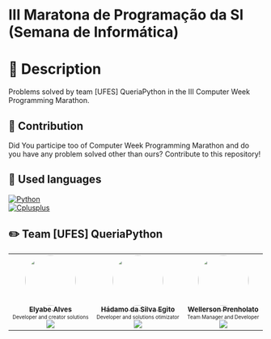 #  III Maratona de Programação da SI (Semana de Informática)

# 📌 Description

Problems solved by team [UFES] QueriaPython in the III Computer Week Programming Marathon.

## :balloon: Contribution

Did You participe too of Computer Week Programming Marathon and do you have any problem solved other than ours?
Contribute to this repository!

## :book: Used languages 
[![Python](https://img.shields.io/static/v1?label=Python&message=3.8&colorA=purple&color=black&logo=Python&logoColor=white)](https://www.python.org/)
<br>
[![Cplusplus](https://img.shields.io/static/v1?label=C%2B%2B&message=17&colorA=purple&color=black&logo=C%2B%2B&logoColor=white)](https://www.cplusplus.com/)

## :pencil2: Team [UFES] QueriaPython

<table>
  <tr>
    <td align="center">
      <a href="https://github.com/Elyabe">
        <img style="border-radius: 50%;" src="https://avatars1.githubusercontent.com/u/27822179?s=460&u=483e56790d8c4e50e0f960205e7abe11a21f3631&v=4" width="100px;" alt=""/>
        <br />
        <sub>
          <b>Elyabe Alves</b>
        </sub>
      </a>
      </br>
      <div style = "font-size:10px; bottom: -20px;">
            Developer and creator solutions
      </div>
      <a href="https://www.linkedin.com/in/elyabe/">
        <img src="https://img.shields.io/badge/-LinkedIn-blue?style=flat-square&logo=Linkedin&logoColor=white&link=https://www.linkedin.com/in/elyabe/"/>
      </a>
    </td>
    <td align="center">
      <a href="https://github.com/hadamo"><img style="border-radius: 50%;" src="https://avatars2.githubusercontent.com/u/33159326?s=400&u=5a82be8963d06c627b4f59131823d83c70fb3334&v=4" width="100px;" alt=""/>
        <br />
        <sub>
          <b>Hádamo da Silva Egito</b>
        </sub>
      </a>
      </br>
      <div style = "font-size:10px; bottom: -20px;">
            Developer and solutions otimizator
        </div>
      <a href="https://www.linkedin.com/in/hadamo/">
        <img src="https://img.shields.io/badge/-LinkedIn-blue?style=flat-square&logo=Linkedin&logoColor=white&link=https://www.linkedin.com/in/hadamo/"/>
      </a>
    </td>
    <td align="center">
      <a href="https://github.com/WellersonPrenholato">
        <img style="border-radius: 50%;" src="https://avatars3.githubusercontent.com/u/18597341?s=460&u=d4a6479fae12995534739952864c145a83431836&v=4" width="100px;" alt=""/>
        <br />
        <sub>
          <b>Wellerson Prenholato</b>
        </sub>
      </a>
      </br>
      <div style = "font-size:10px; bottom: -20px;">
            Team Manager and Developer
         </div>
      <a href="https://www.linkedin.com/in/wellersonprenholato/">
        <img src="https://img.shields.io/badge/-LinkedIn-blue?style=flat-square&logo=Linkedin&logoColor=white&link=https://www.linkedin.com/in/wellersonprenholato/"/>
      </a>
    </td>
